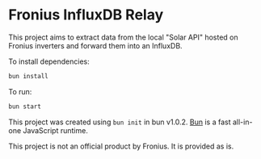 # Fronius InfluxDB Relay

This project aims to extract data from the local "Solar API" hosted on Fronius inverters and forward them into an InfluxDB.

To install dependencies:

```bash
bun install
```

To run:

```bash
bun start
```

This project was created using `bun init` in bun v1.0.2. [Bun](https://bun.sh) is a fast all-in-one JavaScript runtime.

This project is not an official product by Fronius. It is provided as is.
